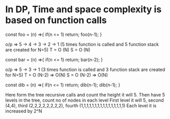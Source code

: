 <!-- To calculate Time and space complexity -->
# In DP, Time and space complexity is based on function calls 
const foo = (n) =>{
    if(n <= 1) return;
    foo(n-1);
}

o/p => 5 -> 4 -> 3 -> 2 -> 1 (5 times function is called and 5 function stack are created for N=5)
T = O (N)
S = O (N)

const bar = (n) =>{
    if(n <= 1) return;
    bar(n-2);
}

o/p => 5 -> 3 -> 1 (3 times function is called and 3 function stack are created for N=5)
T = O (N-2) => O(N)
S = O (N-2) => O(N)

const dib = (n) =>{
    if(n <= 1) return;
    dib(n-1);
    dib(n-1);
}

Here form the tree recursive calls and count the height it will 5. Then have 5 levels in the tree, count no of nodes in each level 
First level it will 5, second (4,4), third (2,2,2,2,2,2,2,2), fourth (1,1,1,1,1,1,1,1,1,1,1,1,1,1,1,1)
Each level it is increased by 2^N
